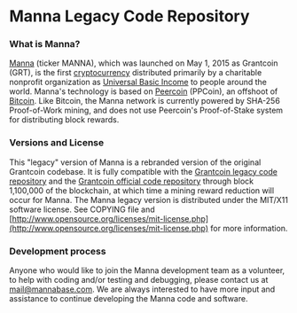 Manna Legacy Code Repository
==================================

### What is Manna?
[Manna](http://www.mannabase.com/) (ticker MANNA), which was launched on May 1, 2015 as Grantcoin (GRT), is the first [cryptocurrency](https://en.wikipedia.org/wiki/Cryptocurrency) distributed primarily by a charitable nonprofit organization as [Universal Basic Income](https://en.wikipedia.org/wiki/Basic_income) to people around the world. Manna's technology is based on [Peercoin](http://peercoin.net/) (PPCoin), an offshoot of [Bitcoin](http://en.wikipedia.org/wiki/Bitcoin). Like Bitcoin, the Manna network is currently powered by SHA-256 Proof-of-Work mining, and does not use Peercoin's Proof-of-Stake system for distributing block rewards.

### Versions and License
This "legacy" version of Manna is a rebranded version of the original Grantcoin codebase. It is fully compatible with the [Grantcoin legacy code repository](https://github.com/grantcoin/grantcoin-legacy) and the [Grantcoin official code repository](https://github.com/grantcoin/grantcoin) through block 1,100,000 of the blockchain, at which time a mining reward reduction will occur for Manna. The Manna legacy version is distributed under the MIT/X11 software license. See COPYING file and [http://www.opensource.org/licenses/mit-license.php](http://www.opensource.org/licenses/mit-license.php) for more information.

### Development process
Anyone who would like to join the Manna development team as a volunteer, to help with coding and/or testing and debugging, please contact us at mail@mannabase.com. We are always interested to have more input and assistance to continue developing the Manna code and software.
